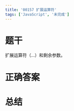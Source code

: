 ```yaml
---
title: '00157 扩展运算符'
tags: ['JavaScript', '未完成']
---
```


# 题干

扩展运算符（...）和剩余参数。

# 正确答案



# 总结



<script>
  function func() {

  }
  
</script>